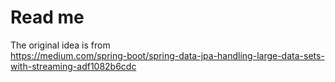 # Read me

The original idea is from  
https://medium.com/spring-boot/spring-data-jpa-handling-large-data-sets-with-streaming-adf1082b6cdc